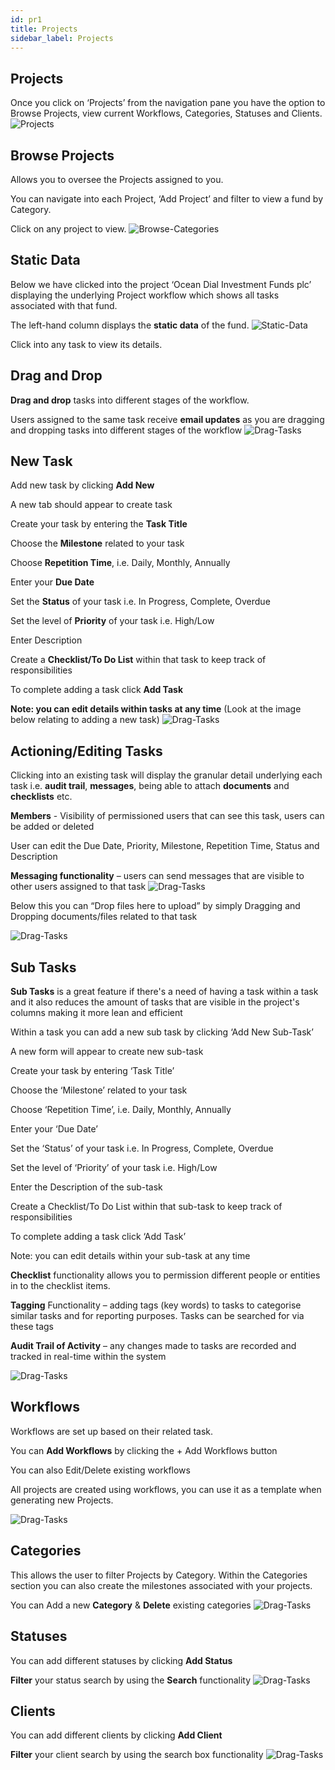 ```yaml
---
id: pr1
title: Projects
sidebar_label: Projects
---
```


## Projects

Once you click on ‘Projects’ from the navigation pane you have the option to Browse Projects, view current Workflows, Categories, Statuses and Clients. 
![Projects](/docs/assets/browseProjects.png)

## Browse Projects

Allows you to oversee the Projects assigned to you.

You can navigate into each Project, ‘Add Project’ and filter to view a fund by Category.

Click on any project to view.
![Browse-Categories](/docs/assets/allCat.png)

## Static Data

Below we have clicked into the project ‘Ocean Dial Investment Funds plc’ displaying the underlying Project workflow which shows all tasks associated with that fund.

The left-hand column displays the **static data** of the fund.
![Static-Data](/docs/assets/staticData.png)

Click into any task to view its details.

## Drag and Drop

**Drag and drop** tasks into different stages of the workflow. 

Users assigned to the same task receive **email updates** as you are dragging and dropping tasks into different stages of the workflow
![Drag-Tasks](/docs/assets/drag.png)





## New Task
Add new task by clicking **Add New** 

A new tab should appear to create task

Create your task by entering the **Task Title**

Choose the **Milestone** related to your task

Choose **Repetition Time**, i.e. Daily, Monthly, Annually

Enter your **Due Date**

Set the **Status** of your task i.e. In Progress, Complete, Overdue

Set the level of **Priority** of your task i.e. High/Low

Enter Description

Create a **Checklist/To Do List** within that task to keep track of responsibilities

To complete adding a task click **Add Task**

**Note: you can edit details within tasks at any time** (Look at the image below relating to adding a new task)
![Drag-Tasks](/docs/assets/addNew.png)


## Actioning/Editing Tasks
Clicking into an existing task will display the granular detail underlying each task i.e. **audit trail**, **messages**, being able to attach **documents** and **checklists** etc.

**Members** - Visibility of permissioned users that can see this task, users can be added or deleted

User can edit the Due Date, Priority, Milestone, Repetition Time, Status and Description 

**Messaging functionality** – users can send messages that are visible to other users assigned to that task
![Drag-Tasks](/docs/assets/actionEdit.png)

Below this you can “Drop files here to upload” by simply Dragging and Dropping documents/files related to that task

![Drag-Tasks](/docs/assets/fileUpload.png)

## Sub Tasks
**Sub Tasks** is a great feature if there's a need of having a task within a task and it also reduces the amount of tasks that are visible in the project's columns making it more lean and efficient

Within a task you can add a new sub task by clicking ‘Add New Sub-Task’

A new form will appear to create new sub-task

Create your task by entering ‘Task Title’

Choose the ‘Milestone’ related to your task

Choose ‘Repetition Time’, i.e. Daily, Monthly, Annually

Enter your ‘Due Date’

Set the ‘Status’ of your task i.e. In Progress, Complete, Overdue

Set the level of ‘Priority’ of your task i.e. High/Low

Enter the Description of the sub-task

Create a Checklist/To Do List within that sub-task to keep track of responsibilities

To complete adding a task click ‘Add Task’

Note: you can edit details within your sub-task at any time


**Checklist** functionality allows you to permission different people or entities in to the checklist items.

**Tagging** Functionality – adding tags (key words) to tasks to categorise similar tasks and for reporting purposes. Tasks can be searched for via these tags

**Audit Trail of Activity** – any changes made to tasks are recorded and tracked in real-time within the system 

![Drag-Tasks](/docs/assets/tags.png)


## Workflows 
Workflows are set up based on their related task. 

You can **Add Workflows** by clicking the + Add Workflows button

You can also Edit/Delete existing workflows

All projects are created using workflows, you can use it as a template when generating new Projects.

![Drag-Tasks](/docs/assets/workflow.png)


## Categories
This allows the user to filter Projects by Category. Within the Categories section you can also create the milestones associated with your projects.  

You can Add a new **Category** & **Delete** existing categories
![Drag-Tasks](/docs/assets/categories.png)

## Statuses
You can add different statuses by clicking **Add Status**

**Filter** your status search by using the **Search** functionality
![Drag-Tasks](/docs/assets/status.png)


## Clients
You can add different clients by clicking **Add Client**

**Filter** your client search by using the search box functionality
![Drag-Tasks](/docs/assets/clients.png)


